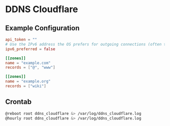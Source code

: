 # DDNS Cloudflare

## Example Configuration

```toml
api_token = ""
# Use the IPv6 address the OS prefers for outgoing connections (often temporary addresses therefore discouraged)
ipv6_preferred = false

[[zones]]
name = "example.com"
records = ["@", "www"]

[[zones]]
name = "example.org"
records = ["wiki"]

```

## Crontab

```bash
@reboot root ddns_cloudflare &> /var/log/ddns_cloudflare.log
@hourly root ddns_cloudflare &> /var/log/ddns_cloudflare.log
```
